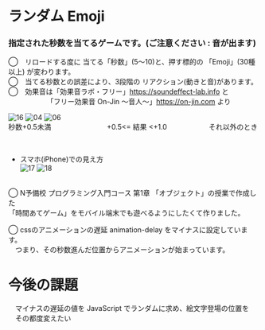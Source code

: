 # ランダム Emoji 
### 指定された秒数を当てるゲームです。(ご注意ください : 音が出ます)

◯　リロードする度に 当てる「秒数」(5〜10)と、押す標的の 「Emoji」(30種以上) が変わります。<br>
◯　当てる秒数との誤差により、3段階の リアクション(動きと音)があります。<br>
◯　効果音は「効果音ラボ・フリー」https://soundeffect-lab.info と<br>
　　　　　　「フリー効果音 On-Jin 〜音人〜」https://on-jin.com より<br>

![16](https://user-images.githubusercontent.com/67646107/130400790-3da4154e-0570-4ee2-a4f6-b6f74a01f6f2.png)
![04](https://user-images.githubusercontent.com/67646107/130400805-9fe924cc-8171-40f6-9c55-16a03a710e7c.png)
![06](https://user-images.githubusercontent.com/67646107/130400820-16b21ddd-d18a-463e-9c3f-bcfef1af7715.png)
<br>秒数+0.5未満　　　　　　　　+0.5<= 結果 <+1.0　　　　　　それ以外のとき

&nbsp; <br>

- スマホ(iPhone)での見え方<br>
![17](https://user-images.githubusercontent.com/67646107/130399439-c4bb8a84-148d-4cb1-9c32-c64edad95222.jpeg)
![18](https://user-images.githubusercontent.com/67646107/130399454-cb23a077-e549-4e8f-8fa2-d6e1fa5abd31.jpeg)

&nbsp; <br>
◯ N予備校 プログラミング入門コース 第1章 「オブジェクト」の授業で作成した<br>
「時間あてゲーム」をモバイル端末でも遊べるようにしたくて作りました。

◯ cssのアニメーションの遅延 animation-delay をマイナスに設定しています。<br>
　つまり、その秒数進んだ位置からアニメーションが始まっています。
# 今後の課題 
 　マイナスの遅延の値を JavaScript でランダムに求め、絵文字登場の位置を<br>
  　その都度変えたい
